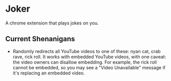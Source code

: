 # Joker
A chrome extension that plays jokes on you.

## Current Shenanigans
* Randomly redirects all YouTube videos to one of these: nyan cat, crab rave, rick roll.
  It works with embedded YouTube videos, with one caveat: the video owners can disallow embedding. For example, the rick roll cannot be embedded, so you may see a "Video Unavailable" message if it's replacing an embedded video.
